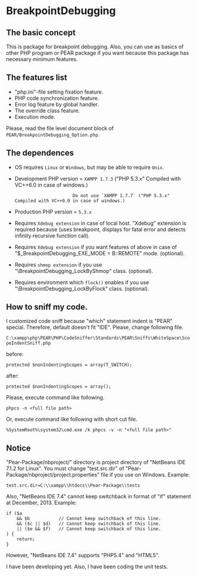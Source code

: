 BreakpointDebugging
===================

The basic concept
-----------------

This is package for breakpoint debugging.
Also, you can use as basics of other PHP program or PEAR package if you want
because this package has necessary minimum features.

The features list
-----------------

* "php.ini"-file setting fixation feature.
* PHP code synchronization feature.
* Error log feature by global handler.
* The override class feature.
* Execution mode.

Please, read the file level document block of `PEAR/BreakpointDebugging_Option.php`.

The dependences
---------------

* OS requires `Linux` or `Windows`, but may be able to require `Unix`.
* Development PHP version = `XAMPP 1.7.3` ("PHP 5.3.x" Compiled with VC++6.0 in case of windows.)

                            Do not use `XAMPP 1.7.7` ("PHP 5.3.x" Compiled with VC++9.0 in case of windows.)

* Production PHP version = `5.3.x`
* Requires `Xdebug extension` in case of local host. "Xdebug" extension is required because (uses breakpoint, displays for fatal error and detects infinity recursive function call).
* Requires `Xdebug extension` if you want features of above in case of "$_BreakpointDebugging_EXE_MODE = B::REMOTE" mode. (optional).
* Requires `shmop extension` if you use "\BreakpointDebugging_LockByShmop" class. (optional).
* Requires environment which `flock()` enables if you use "\BreakpointDebugging_LockByFlock" class. (optional).

How to sniff my code.
---------------------

I customized code sniff because "which" statement indent is "PEAR" special.
Therefore, default doesn't fit "IDE".
Please, change following file.

`C:\xampp\php\PEAR\PHP\CodeSniffer\Standards\PEAR\Sniffs\WhiteSpace\ScopeIndentSniff.php`

before:

    protected $nonIndentingScopes = array(T_SWITCH);

after:

    protected $nonIndentingScopes = array();

Please, execute command like following.

    phpcs -n <full file path>

Or, execute command like following with short cut file.

    %SystemRoot%\system32\cmd.exe /k phpcs -v -n "<full file path>"

Notice
------

"Pear-Package/nbproject/" directory is project directory of "NetBeans IDE 7.1.2 for Linux".
You must change "test.src.dir" of "Pear-Package/nbproject/project.properties" file if you use on Windows.
Example:

    test.src.dir=C:\\xampp\\htdocs\\Pear-Package\\tests

Also, "NetBeans IDE 7.4" cannot keep switchback in format of "if" statement at December, 2013.
Example:

    if ($a
        && $b           // Cannot keep switchback of this line.
        && ($c || $d)   // Cannot keep switchback of this line.
        || ($e && $f)   // Cannot keep switchback of this line.
    ) {
        return;
    }

However, "NetBeans IDE 7.4" supports "PHP5.4" and "HTML5".

I have been developing yet.
Also, I have been coding the unit tests.
